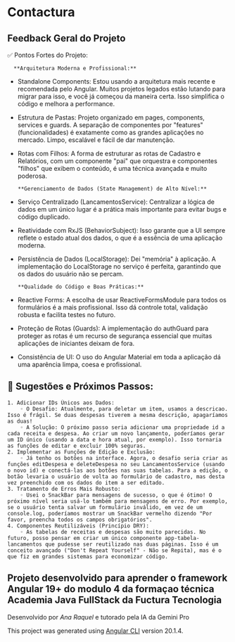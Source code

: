 # Contactura

## Feedback Geral do Projeto 

✅ Pontos Fortes do Projeto: 
  
      **Arquitetura Moderna e Profissional:**
  * Standalone Components: Estou usando a arquitetura mais recente e recomendada pelo Angular. Muitos projetos legados estão lutando para migrar para isso, e você já começou da maneira certa. Isso simplifica o código e melhora a performance.
* Estrutura de Pastas: Projeto organizado em pages, components, services e guards. A separação de componentes por "features" (funcionalidades) é exatamente como as grandes aplicações no mercado. Limpo, escalável e fácil de dar manutenção.
* Rotas com Filhos: A forma de estruturar as rotas de Cadastro e Relatórios, com um componente "pai" que orquestra e componentes "filhos" que exibem o conteúdo, é uma técnica avançada e muito poderosa.
  
      **Gerenciamento de Dados (State Management) de Alto Nível:**
* Serviço Centralizado (LancamentosService): Centralizar a lógica de dados em um único lugar é a prática mais importante para evitar bugs e código duplicado.
*  Reatividade com RxJS (BehaviorSubject): Isso garante que a UI sempre reflete o estado atual dos dados, o que é a essência de uma aplicação moderna.
* Persistência de Dados (LocalStorage): Dei "memória" à aplicação. A implementação do LocalStorage no serviço é perfeita, garantindo que os dados do usuário não se percam.
   
      **Qualidade do Código e Boas Práticas:**
* Reactive Forms: A escolha de usar ReactiveFormsModule para todos os formulários é a mais profissional. Isso dá controle total, validação robusta e facilita testes no futuro.
* Proteção de Rotas (Guards): A implementação do authGuard para proteger as rotas é um recurso de segurança essencial que muitas aplicações de iniciantes deixam de fora.
* Consistência de UI: O uso do Angular Material em toda a aplicação dá uma aparência limpa, coesa e profissional.
  
 ## 🚀 Sugestões e Próximos Passos:
   
    1. Adicionar IDs Únicos aos Dados:
        ◦ O Desafio: Atualmente, para deletar um item, usamos a descricao. Isso é frágil. Se duas despesas tiverem a mesma descrição, apagaríamos as duas!
        ◦ A Solução: O próximo passo seria adicionar uma propriedade id a cada receita e despesa. Ao criar um novo lançamento, poderíamos gerar um ID único (usando a data e hora atual, por exemplo). Isso tornaria as funções de editar e excluir 100% seguras.
    2. Implementar as Funções de Edição e Exclusão:
        ◦ Já tenho os botões na interface. Agora, o desafio seria criar as funções editDespesa e deleteDespesa no seu LancamentosService (usando o novo id) e conectá-las aos botões nas suas tabelas. Para a edição, o botão levaria o usuário de volta ao formulário de cadastro, mas desta vez preenchido com os dados do item a ser editado.
    3. Tratamento de Erros Mais Robusto:
        ◦ Usei o SnackBar para mensagens de sucesso, o que é ótimo! O próximo nível seria usá-lo também para mensagens de erro. Por exemplo, se o usuário tenta salvar um formulário inválido, em vez de um console.log, poderíamos mostrar um SnackBar vermelho dizendo "Por favor, preencha todos os campos obrigatórios".
    4. Componentes Reutilizáveis (Princípio DRY):
        ◦ As tabelas de receitas e despesas são muito parecidas. No futuro, posso pensar em criar um único componente app-tabela-lancamentos que pudesse ser reutilizado nas duas páginas. Isso é um conceito avançado ("Don't Repeat Yourself" - Não se Repita), mas é o que fiz em grandes sistemas para economizar código.

## Projeto desenvolvido para aprender o framework Angular 19+ do modulo 4 da formaçao técnica Academia Java FullStack da Fuctura Tecnologia

Desenvolvido por *Ana Raquel* e tutorado pela IA da Gemini Pro

This project was generated using [Angular CLI](https://github.com/angular/angular-cli) version 20.1.4.
